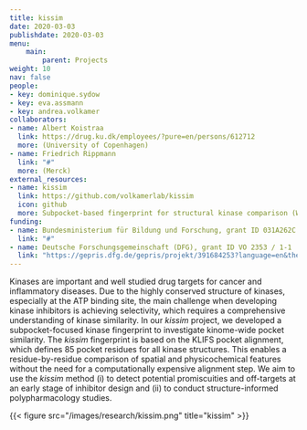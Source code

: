 ```yaml
---
title: kissim
date: 2020-03-03
publishdate: 2020-03-03
menu:
    main:
        parent: Projects
weight: 10
nav: false
people:
- key: dominique.sydow
- key: eva.assmann
- key: andrea.volkamer
collaborators:
- name: Albert Koistraa
  link: https://drug.ku.dk/employees/?pure=en/persons/612712
  more: (University of Copenhagen)
- name: Friedrich Rippmann
  link: "#"
  more: (Merck)
external_resources:
- name: kissim
  link: https://github.com/volkamerlab/kissim
  icon: github
  more: Subpocket-based fingerprint for structural kinase comparison (WIP)
funding:
- name: Bundesministerium für Bildung und Forschung, grant ID 031A262C
  link: "#"
- name: Deutsche Forschungsgemeinschaft (DFG), grant ID VO 2353 / 1-1
  link: "https://gepris.dfg.de/gepris/projekt/391684253?language=en&the="
---
```


Kinases are important and well studied drug targets for cancer and inflammatory diseases.
Due to the highly conserved structure of kinases, especially at the ATP binding site,
the main challenge when developing kinase inhibitors is achieving selectivity,
which requires a comprehensive understanding of kinase similarity.
In our *kissim* project, we developed a subpocket-focused kinase fingerprint to investigate kinome-wide pocket similarity.
The *kissim* fingerprint is based on the KLIFS pocket alignment, which defines 85 pocket residues for all kinase structures.
This enables a residue-by-residue comparison of spatial and physicochemical features
without the need for a computationally expensive alignment step.
We aim to use the *kissim* method
(i) to detect potential promiscuities and off-targets at an early stage of inhibitor design and
(ii) to conduct structure-informed polypharmacology studies.

{{< figure src="/images/research/kissim.png" title="kissim" >}}